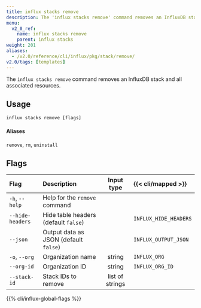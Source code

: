 ```yaml
---
title: influx stacks remove
description: The 'influx stacks remove' command removes an InfluxDB stack all associated resources.
menu:
  v2_0_ref:
    name: influx stacks remove
    parent: influx stacks
weight: 201
aliases:
  - /v2.0/reference/cli/influx/pkg/stack/remove/
v2.0/tags: [templates]
---
```


The `influx stacks remove` command removes an InfluxDB stack and all associated resources.

## Usage
```
influx stacks remove [flags]
```

#### Aliases
`remove`, `rm`, `uninstall`

## Flags
| Flag             | Description                           | Input type      | {{< cli/mapped >}}    |
|:----             |:-----------                           |:----------:     |:------------------    |
| `-h`, `--help`   | Help for the `remove` command         |                 |                       |
| `--hide-headers` | Hide table headers (default `false`)  |                 | `INFLUX_HIDE_HEADERS` |
| `--json`         | Output data as JSON (default `false`) |                 | `INFLUX_OUTPUT_JSON`  |
| `-o`, `--org`    | Organization name                     | string          | `INFLUX_ORG`          |
| `--org-id`       | Organization ID                       | string          | `INFLUX_ORG_ID`       |
| `--stack-id`     | Stack IDs to remove                   | list of strings |                       |

{{% cli/influx-global-flags %}}
